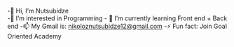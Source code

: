 -👋 Hi, I’m Nutsubidze                 
      -👀 I’m interested in Programming
                                           - 🌱 I’m currently learning Front end + Back end
                                        -📫 My Gmail is: nikoloznutsubidze12@gmail.com
                                                      -⚡ Fun fact: Join Goal Oriented Academy 


